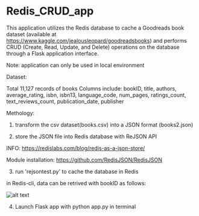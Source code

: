 # Redis_CRUD_app

This application utilizes the Redis database to cache a Goodreads book dataset (available at https://www.kaggle.com/jealousleopard/goodreadsbooks) and performs CRUD (Create, Read, Update, and Delete) operations on the database through a Flask application interface. 

Note: application can only be used in local environment 

Dataset: 

Total 11,127 records of books
Columns include: bookID, title, authors, average_rating, isbn, isbn13, language_code, num_pages, ratings_count, text_reviews_count, publication_date, publisher

Methology: 

1. transform the csv dataset(books.csv) into a JSON format (books2.json) 

2. store the JSON file into Redis database with ReJSON API 

INFO: https://redislabs.com/blog/redis-as-a-json-store/

Module installation: https://github.com/RedisJSON/RedisJSON

3. run 'rejsontest.py' to cache the database in Redis 

in Redis-cli, data can be retrived with bookID as follows:

![alt text](https://github.com/suzzyzhen/Redis_CRUD_app/issues/1#issue-785421058)


4. Launch Flask app with python app.py in terminal 


